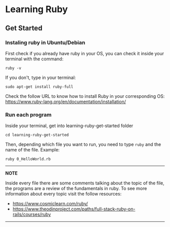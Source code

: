 # Learning Ruby

## Get Started

### Instaling ruby in Ubuntu/Debian

First check if you already have ruby in your OS, you can check it inside your terminal with the command:

`ruby -v`

If you don't, type in your terminal:

`sudo apt-get install ruby-full`

Check the follow URL to know how to install Ruby in your corresponding OS: https://www.ruby-lang.org/en/documentation/installation/

### Run each program

Inside your terminal, get into learning-ruby-get-started folder 

`cd learning-ruby-get-started`

Then, depending which file you want to run, you need to type `ruby` and the name of the file. Example: 

`ruby 0_HelloWorld.rb`

---
**NOTE**

Inside every file there are some comments talking about the topic of the file, the programs are a review of the fundamentals in ruby.
To see more information about every topic visit the follow resources:
- https://www.cosmiclearn.com/ruby/
- https://www.theodinproject.com/paths/full-stack-ruby-on-rails/courses/ruby
---
